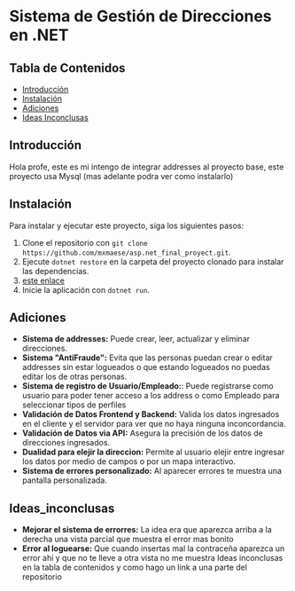 # Sistema de Gestión de Direcciones en .NET

## Tabla de Contenidos
- [Introducción](#introducción)
- [Instalación](#instalación)
- [Adiciones](#adiciones)
- [Ideas Inconclusas](#ideas-inconclusas)
## Introducción
Hola profe, este es mi intengo de integrar addresses al proyecto base, este proyecto usa Mysql (mas adelante podra ver como instalarlo)

## Instalación
Para instalar y ejecutar este proyecto, siga los siguientes pasos:
1. Clone el repositorio con `git clone https://github.com/mxmaese/asp.net_final_proyect.git`.
2. Ejecute `dotnet restore` en la carpeta del proyecto clonado para instalar las dependencias.
3. [este enlace](https://github.com/mxmaese/asp.net_final_project/blob/main/configuración.md)
3. Inicie la aplicación con `dotnet run`.

## Adiciones
- **Sistema de addresses:** Puede crear, leer, actualizar y eliminar direcciones.
- **Sistema "AntiFraude":** Evita que las personas puedan crear o editar addresses sin estar logueados o que estando logueados no puedas editar los de otras personas.
- **Sistema de registro de Usuario/Empleado:**: Puede registrarse como usuario para poder tener acceso a los address o como Empleado para seleccionar tipos de perfiles
- **Validación de Datos Frontend y Backend:** Valida los datos ingresados en el cliente y el servidor para ver que no haya ninguna inconcordancia.
- **Validación de Datos via API:** Asegura la precisión de los datos de direcciones ingresados.
- **Dualidad para elejir la direccion:** Permite al usuario elejir entre ingresar los datos por medio de campos o por un mapa interactivo.
- **Sistema de errores personalizado:** Al aparecer errores te muestra una pantalla personalizada.

## Ideas_inconclusas
- **Mejorar el sistema de errorres:** La idea era que aparezca arriba a la derecha una vista parcial que muestra el error mas bonito
- **Error al loguearse:** Que cuando insertas mal la contraceña aparezca un error ahi y que no te lleve a otra vista no me muestra Ideas inconclusas en la tabla de contenidos y como hago un link a una parte del repositorio